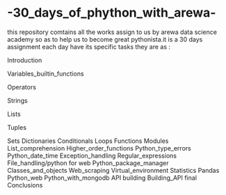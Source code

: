 # -30_days_of_phython_with_arewa-
this repository comtains all the works assign to us by arewa data science academy so as to help us to become great pythonista.it is a 30 days assignment each day have its specific tasks they are as :

Introduction

Variables_builtin_functions

Operators

Strings

Lists

Tuples

Sets
Dictionaries
Conditionals
Loops
Functions
Modules
List_comprehension
Higher_order_functions
Python_type_errors
Python_date_time
Exception_handling
Regular_expressions
File_handling/python for web
Python_package_manager
Classes_and_objects
Web_scraping
Virtual_environment
Statistics
Pandas
Python_web
Python_with_mongodb
API building
Building_API final
Conclusions
